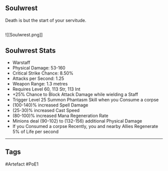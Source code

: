 ## Soulwrest
Death is but the start of your servitude.
##
![[Soulwrest.png]]
## Soulwrest Stats
- Warstaff
- Physical Damage: 53-160
- Critical Strike Chance: 8.50%
- Attacks per Second: 1.25
- Weapon Range: 1.3 metres
- Requires Level 60, 113 Str, 113 Int
- +25% Chance to Block Attack Damage while wielding a Staff
- Trigger Level 25 Summon Phantasm Skill when you Consume a corpse
- (100-140)% increased Spell Damage
- (25-30)% increased Cast Speed
- (80-100)% increased Mana Regeneration Rate
- Minions deal (90-102) to (132-156) additional Physical Damage
- If you Consumed a corpse Recently, you and nearby Allies Regenerate 5% of Life per second


---
## Tags
#Artefact
#PoE1